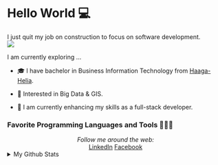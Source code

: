 # Hello World 💻
I just quit my job on construction to focus on software development.   
![](https://miro.medium.com/max/346/1*wwSHyk3f6huruTglVgl-Yw.gif)

I am currently exploring ...
* 🎓   I have bachelor in Business Information Technology from [Haaga-Helia](https://www.haaga-helia.fi/en).

* 🤔   Interested in Big Data & GIS.

* 🌱   I am currently enhancing my skills as a full-stack developer.


### Favorite Programming Languages and Tools 🔭🚀🔥

<div align="center">
<i>Follow me around the web:</i><br>
  <a target="_blank" href="https://www.linkedin.com/in/elarsaks/">LinkedIn</a> <a target="_blank" href="https://www.facebook.com/elarsaks/">Facebook</a>
</div>


<details>
  <summary>My Github Stats</summary>
  <br>
<p align="center">
<img align="center" src="https://github-readme-stats.vercel.app/api?username=elarsaks&&show_icons=true&title_color=c095e3&icon_color=95dfe3&text_color=ffffff&bg_color=231f20" alt="Sabbir's Github Stats" alt="Sabbir's Github Status" />
</p>


</details>
